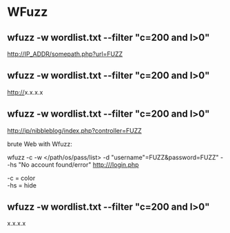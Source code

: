 # **WFuzz**

  

## wfuzz -w wordlist.txt --filter "c=200 and l>0"

[http://IP_ADDR/somepath.php?url=FUZZ](http://ip_addr/somepath.php?url=FUZZ)  
  

## wfuzz -w wordlist.txt --filter "c=200 and l>0"

[http://](http://192.168.153.157/image.php?secrettier360=FUZZ)x.x.x.x  
  

## wfuzz -w wordlist.txt --filter "c=200 and l>0"

[http://ip/nibbleblog/index.php?controller=FUZZ](http://10.10.10.75/nibbleblog/index.php?controller=FUZZ)  
  
brute Web with Wfuzz:  
  
wfuzz -c -w </path/os/pass/list> -d "username"=FUZZ&password=FUZZ" --hs "No account found/error" [http://<ip>/login.php](http://%3Cip%3E/login.php)  
  
-c = color  
-hs = hide  
  
  
  

## wfuzz -w wordlist.txt --filter "c=200 and l>0"

x.x.x.x